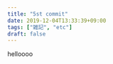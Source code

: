 ```yaml
---
title: "5st commit"
date: 2019-12-04T13:33:39+09:00
tags: ["雑記", "etc"]
draft: false
---
```


helloooo
